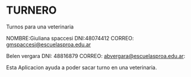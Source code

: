 # TURNERO
Turnos para una veterinaria 

NOMBRE:Giuliana spaccesi
DNI:48074412
CORREO: gmspaccesi@escuelasproa.edu.ar

Belen vergara
DNI: 48816879
CORREO: abvergara@escuelasproa.edu.ar:

Esta Aplicacion ayuda a poder sacar turno en una veterinaria.
